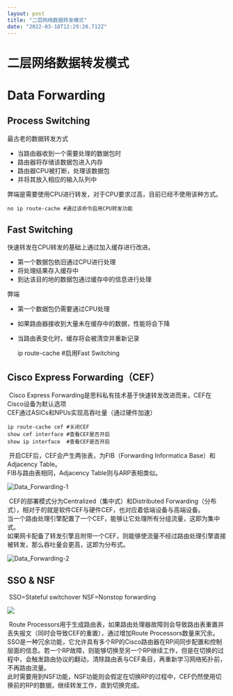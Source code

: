 ```yaml
---
layout: post
title: "二层网络数据转发模式"
date: "2022-03-18T12:29:20.712Z"
---
```

二层网络数据转发模式
==========

Data Forwarding
===============

Process Switching
-----------------

最古老的数据转发方式

*   当路由器收到一个需要处理的数据包时
*   路由器将存储该数据包进入内存
*   路由器CPU被打断，处理该数据包
*   并将其放入相应的输入队列中

弊端是需要使用CPU进行转发，对于CPU要求过高，目前已经不使用该种方式。

    no ip route-cache #通过该命令启用CPU转发功能
    

Fast Switching
--------------

快速转发在CPU转发的基础上通过加入缓存进行改进。

*   第一个数据包依旧通过CPU进行处理
*   将处理结果存入缓存中
*   到达该目的地的数据包通过缓存中的信息进行处理

弊端

*   第一个数据包仍需要通过CPU处理
*   如果路由器接收到大量未在缓存中的数据，性能将会下降
*   当路由表变化时，缓存将会被清空并重新记录

    ip route-cache #启用Fast Switching
    

Cisco Express Forwarding（CEF）
-----------------------------

​ Cisco Express Forwarding是思科私有技术基于快速转发改进而来，CEF在Cisco设备为默认选项  
​ CEF通过ASICs和NPUs实现高吞吐量（通过硬件加速）

    ip route-cache cef #关闭CEF
    show cef interface #查看CEF是否开启
    show ip interface  #查看CEF是否开启
    

​ 开启CEF后，CEF会产生两张表，为FIB（Forwarding Informatica Base）和 Adjacency Table。  
​ FIB与路由表相同，Adjacency Table则与ARP表相类似。

![Data_Forwarding-1](https://img2022.cnblogs.com/blog/2120377/202203/2120377-20220318142112339-1224281605.jpg)

​ CEF的部署模式分为Centralized（集中式）和Distributed Forwarding（分布式），相对于的就是软件CEF与硬件CEF，也对应着低端设备与高端设备。  
​ 当一个路由处理引擎配置了一个CEF，能够让它处理所有分组流量，这即为集中式。  
​ 如果网卡配备了转发引擎且附带一个CEF，则能够使流量不经过路由处理引擎直接被转发，那么吞吐量会更高，这即为分布式。

![Data_Forwarding-2](https://img2022.cnblogs.com/blog/2120377/202203/2120377-20220318142203449-2051431136.jpg)

SSO & NSF
---------

​ SSO=Stateful switchover NSF=Nonstop forwarding

![](https://img2022.cnblogs.com/blog/2120377/202203/2120377-20220318142241822-1948807297.jpg)

​ Route Processors用于生成路由表，如果路由处理器故障则会导致路由表重置并丢失报文（同时会导致CEF的重置），通过增加Route Processors数量来冗余。  
​ SSO是一种冗余功能，它允许具有多个RP的Cisco路由器在RP间同步配置和控制层面的信息。若一个RP故障，则能够切换至另一个RP继续工作，但是在切换的过程中，会触发路由协议的翻动，清除路由表与CEF条目，再重新学习网络拓扑前，不再路由流量。  
​ 此时需要用到NSF功能，NSF功能则会假定在切换RP的过程中，CEF仍然使用切换前的RP的数据，继续转发工作，直到切换完成。